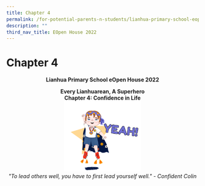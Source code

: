 ```yaml
---
title: Chapter 4
permalink: /for-potential-parents-n-students/lianhua-primary-school-eopen-house-2022/chapter-4/
description: ""
third_nav_title: EOpen House 2022
---
```

# Chapter 4

**<center>Lianhua Primary School eOpen House 2022</center>**

<center><b>Every Lianhuarean, A Superhero<br>Chapter 4: Confidence in Life</b></center>

<center><img style="width:40%" src="/images/Potential%20Parents%20&%20Students/EOpen%20house%202022/Colin_Math_Signs.gif"></center>

<center><i>"To lead others well, you have to first lead yourself well."  - Confident Colin</i></center>
